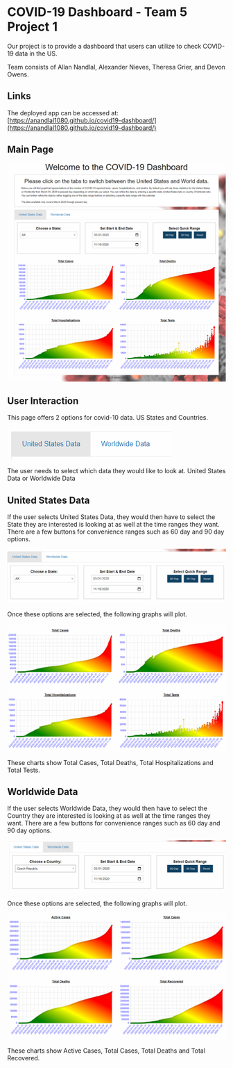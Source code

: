 # COVID-19 Dashboard - Team 5 Project 1

Our project is to provide a dashboard that users can utilize to check COVID-19 data in the US.

Team consists of Allan Nandlal, Alexander Nieves, Theresa Grier, and Devon Owens.

## Links

The deployed app can be accessed at: [https://anandlal1080.github.io/covid19-dashboard/](https://anandlal1080.github.io/covid19-dashboard/)

## Main Page

![Main Page](assets/main.png)

## User Interaction

This page offers 2 options for covid-10 data. US States and Countries.

![Tabs](assets/tabs.PNG)

The user needs to select which data they would like to look at. United States Data or Worldwide Data

## United States Data

If the user selects United States Data, they would then have to select the State they are interested is looking at as well at the time ranges they want. There are a few buttons for convenience ranges such as 60 day and 90 day options.

![US States](assets/states.PNG)

Once these options are selected, the following graphs will plot.

![US Charts](assets/statescharts.PNG)

These charts show Total Cases, Total Deaths, Total Hospitalizations and Total Tests.

## Worldwide Data

If the user selects Worldwide Data, they would then have to select the Country they are interested is looking at as well at the time ranges they want. There are a few buttons for convenience ranges such as 60 day and 90 day options.

![Worldwide](assets/country.PNG)

Once these options are selected, the following graphs will plot.

![Worldwide Charts](assets/countrycharts.PNG)

These charts show Active Cases, Total Cases, Total Deaths and Total Recovered.
